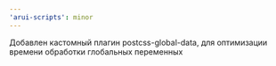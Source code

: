 ```yaml
---
'arui-scripts': minor
---
```


Добавлен кастомный плагин postcss-global-data, для оптимизации времени обработки глобальных переменных
